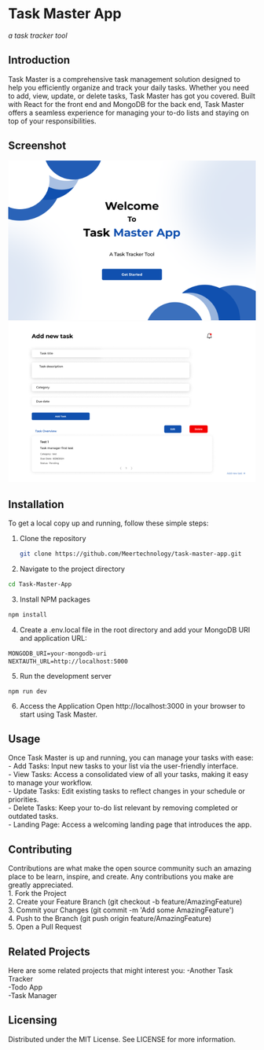 <h1>Task Master App</h1>
<i>a task tracker tool</i>

<h2>Introduction</h2>

Task Master is a comprehensive task management solution designed to help you efficiently organize and track your daily tasks. Whether you need to add, view, update, or delete tasks, Task Master has got you covered. Built with React for the front end and MongoDB for the back end, Task Master offers a seamless experience for managing your to-do lists and staying on top of your responsibilities.

<h2>Screenshot</h2>

![Task Tracker Screenshot](./frontend/image.png)
![Task Tracker Screenshot](./frontend/Task_Tracker_4.webp)

<h2>Installation</h2>

To get a local copy up and running, follow these simple steps:

1. Clone the repository
   ```sh
   git clone https://github.com/Meertechnology/task-master-app.git

   ```
2. Navigate to the project directory

```sh
cd Task-Master-App
```

3. Install NPM packages

```sh
npm install
```

4. Create a .env.local file in the root directory and add your MongoDB URI and application URL:

```
MONGODB_URI=your-mongodb-uri
NEXTAUTH_URL=http://localhost:5000
```

5. Run the development server

```
npm run dev
```

6. Access the Application Open http://localhost:3000 in your browser to start using Task Master.

<h2>Usage</h2>
Once Task Master is up and running, you can manage your tasks with ease:<br>
- Add Tasks: Input new tasks to your list via the user-friendly interface.<br>
- View Tasks:  Access a consolidated view of all your tasks, making it easy to manage your workflow.<br>
- Update Tasks:  Edit existing tasks to reflect changes in your schedule or priorities.<br>
- Delete Tasks: Keep your to-do list relevant by removing completed or outdated tasks.<br>
- Landing Page: Access a welcoming landing page that introduces the app.

<h2>Contributing</h2>
Contributions are what make the open source community such an amazing place to be learn, inspire, and create. Any contributions you make are greatly appreciated.<br>
1. Fork the Project<br>
2. Create your Feature Branch (git checkout -b feature/AmazingFeature)<br>
3. Commit your Changes (git commit -m 'Add some AmazingFeature')<br>
4. Push to the Branch (git push origin feature/AmazingFeature)<br>
5. Open a Pull Request

<h2>Related Projects</h2>
Here are some related projects that might interest you:
-Another Task Tracker<br>
-Todo App<br>
-Task Manager

<h2>Licensing</h2>
Distributed under the MIT License. See LICENSE for more information.
